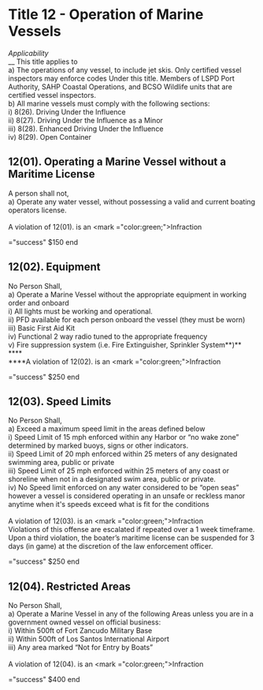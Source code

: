 # Title 12  - Operation of Marine Vessels

_Applicability‌_\
&#x20; __  This‌ ‌title‌ ‌applies‌ ‌to‌ ‌\
&#x20;    a) The‌ ‌operations‌ ‌of‌ ‌any‌ ‌vessel,‌ ‌to‌ ‌include‌ ‌jet‌ ‌skis.‌ ‌Only‌ ‌certified‌ ‌vessel‌ ‌inspectors‌ ‌may‌ ‌enforce‌ ‌codes‌ ‌Under‌ ‌this‌ ‌title.‌ ‌Members‌ ‌of‌ ‌LSPD‌ ‌Port‌ ‌Authority,‌ ‌SAHP‌ ‌Coastal‌ ‌Operations,‌ ‌and‌ ‌BCSO‌ ‌Wildlife‌ ‌units‌ ‌that‌ ‌are‌ ‌certified‌ ‌vessel‌ ‌inspectors.‌ ‌ ‌\
&#x20;    b) All‌ ‌marine‌ ‌vessels‌ ‌must‌ ‌comply‌ ‌with‌ ‌the‌ ‌following‌ ‌sections:‌ ‌\
&#x20;      i) 8(26).‌ ‌Driving‌ ‌Under‌ ‌the‌ ‌Influence‌\
&#x20;     ii) 8(27).‌ ‌Driving‌ ‌Under‌ ‌the‌ ‌Influence‌ ‌as‌ ‌a‌ ‌Minor‌ ‌\
&#x20;    iii) 8(28).‌ ‌Enhanced‌ ‌Driving‌ ‌Under‌ ‌the‌ ‌Influence‌\
&#x20;    iv) 8(29).‌ ‌Open‌ ‌Container‌

## 12(01).‌ ‌Operating‌ ‌a‌ ‌Marine‌ ‌Vessel‌ ‌without‌ ‌a‌ ‌Maritime‌ ‌License‌

A‌ ‌person‌ ‌shall‌ ‌not‌,\
&#x20;    a) Operate‌ ‌any‌ ‌water‌ ‌vessel,‌ ‌without‌ ‌‌possessing‌‌ ‌a‌ ‌valid‌ ‌and‌ ‌current‌ ‌boating‌ ‌operators‌ ‌license.‌ ‌\
\
A violation of 12(01). is an <mark ="color:green;">Infraction ‌</mark>

  ="success" 
$150
 end 

## 12(02).‌ ‌Equipment‌&#x20;

No‌ ‌Person‌ ‌Shall‌,\
&#x20;    a) Operate‌ ‌a‌ ‌Marine‌ ‌Vessel‌ ‌without‌ ‌the‌ ‌appropriate‌ ‌equipment‌ ‌in‌ ‌working‌ ‌order‌ ‌and‌ ‌onboard‌ ‌\
&#x20;      i) All‌ ‌lights‌ ‌must‌ ‌be‌ ‌working‌ ‌and‌ ‌operational.‌ ‌\
&#x20;     ii) PFD‌ ‌available‌ ‌for‌ ‌each‌ ‌person‌ ‌onboard‌ ‌the‌ ‌vessel‌ ‌(they‌ ‌must‌ ‌be‌ ‌worn)‌ ‌\
&#x20;    iii) Basic‌ ‌First‌ ‌Aid‌ ‌Kit‌ ‌\
&#x20;    iv) Functional‌ ‌2‌ ‌way‌ ‌radio‌ ‌tuned‌ ‌to‌ ‌the‌ ‌appropriate‌ ‌frequency‌ ‌\
&#x20;     v) Fire‌ ‌suppression‌ ‌system‌ ‌(i.e.‌ ‌Fire‌ ‌Extinguisher,‌ ‌Sprinkler‌ ‌System**)‌**\
****\
****A violation of 12(02). is an <mark ="color:green;">Infraction</mark>

  ="success" 
$250
 end 

## 12(03).‌ ‌Speed‌ ‌Limits‌

No‌ ‌Person‌ ‌Shall‌,\
&#x20;    a) Exceed‌ ‌a‌ ‌maximum‌ ‌speed‌ ‌limit‌ ‌in‌ ‌the‌ ‌areas‌ ‌defined‌ ‌below‌ ‌\
&#x20;      i) Speed‌ ‌Limit‌ ‌of‌ ‌15‌ ‌mph‌ ‌enforced‌ ‌within‌ ‌any‌ ‌Harbor‌ ‌or‌ ‌“no‌ ‌wake‌ ‌zone”‌ ‌determined‌ ‌by‌ ‌marked‌ ‌buoys,‌ ‌signs‌ ‌or‌ ‌other‌ ‌indicators.‌ ‌\
&#x20;     ii) Speed‌ ‌Limit‌ ‌of‌ ‌20‌ ‌mph‌ ‌enforced‌ ‌within‌ ‌25‌ ‌meters‌ ‌of‌ ‌any‌ ‌designated‌ ‌swimming‌ ‌area,‌ ‌public‌ ‌or‌ ‌private‌ ‌\
&#x20;    iii) Speed‌ ‌Limit‌ ‌of‌ ‌25‌ ‌mph‌ ‌enforced‌ ‌within‌ ‌25‌ ‌meters‌ ‌of‌ ‌any‌ ‌coast‌ ‌or‌ ‌shoreline‌ ‌when‌ ‌not‌ ‌in‌ ‌a‌ ‌designated‌ ‌swim‌ ‌area,‌ ‌public‌ ‌or‌ ‌private.‌ ‌\
&#x20;    iv) No‌ ‌Speed‌ ‌limit‌ ‌enforced‌ ‌on‌ ‌any‌ ‌water‌ ‌considered‌ ‌to‌ ‌be‌ ‌“open‌ ‌seas”‌ ‌however‌ ‌a‌ ‌vessel‌ ‌is‌ ‌considered‌ ‌operating‌ ‌in‌ ‌an‌ ‌unsafe‌ ‌or‌ ‌reckless‌ ‌manor‌ ‌anytime‌ ‌when‌ ‌it's‌ ‌speeds‌ ‌exceed‌ ‌what‌ ‌is‌ ‌fit‌ ‌for‌ ‌the‌ ‌conditions‌ ‌\
\
A violation of 12(03). is an <mark ="color:green;">Infraction</mark>\
Violations‌ ‌of‌ ‌this‌ ‌offense‌ ‌are‌ ‌escalated‌ ‌if‌ ‌repeated‌ ‌over‌ ‌a‌ ‌1‌ ‌week‌ ‌timeframe‌. Upon‌ ‌a‌ ‌third‌ ‌violation,‌ ‌the‌ ‌boater’s‌ ‌maritime‌ ‌license‌ ‌can‌ ‌be‌ ‌suspended‌ ‌for‌ ‌3‌ ‌days‌ ‌(in‌ ‌game)‌ ‌at‌ ‌the‌ ‌discretion‌ ‌of‌ ‌the‌ ‌law‌ ‌enforcement‌ ‌officer.‌

  ="success" 
$250
 end 

## 12(04).‌ ‌Restricted‌ ‌Areas‌

No‌ ‌Person‌ ‌Shall‌,\
&#x20;    a) Operate‌ ‌a‌ ‌Marine‌ ‌Vessel‌ ‌in‌ ‌any‌ ‌of‌ ‌the‌ ‌following‌ ‌Areas‌ ‌unless‌ ‌you‌ ‌are‌ ‌in‌ ‌a‌ ‌government‌ ‌owned‌ ‌vessel‌ ‌on‌ ‌official‌ ‌business:‌ ‌\
&#x20;      i) Within‌ ‌500ft‌ ‌of‌ ‌Fort‌ ‌Zancudo‌ ‌Military‌ ‌Base‌ ‌\
&#x20;     ii) Within‌ ‌500ft‌ ‌of‌ ‌Los‌ ‌Santos‌ ‌International‌ ‌Airport‌ ‌\
&#x20;    iii) Any‌ ‌area‌ ‌marked‌ ‌“Not‌ ‌for‌ ‌Entry‌ ‌by‌ ‌Boats”‌ ‌\
\
A violation of 12(04). is an <mark ="color:green;">Infraction</mark>

  ="success" 
$400
 end 
